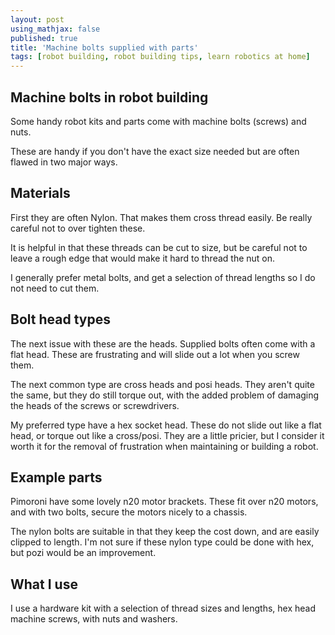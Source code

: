 ```yaml
---
layout: post
using_mathjax: false
published: true
title: 'Machine bolts supplied with parts'
tags: [robot building, robot building tips, learn robotics at home]
---
```

## Machine bolts in robot building

Some handy robot kits and parts come with machine bolts (screws) and nuts.

These are handy if you don't have the exact size needed but are often flawed in two major ways.

## Materials

First they are often Nylon. That makes them cross thread easily. Be really careful not to over tighten these.

It is helpful in that these threads can be cut to size, but be careful not to leave a rough edge that would make it hard to thread the nut on.

I generally prefer metal bolts, and get a selection of thread lengths so I do not need to cut them.

## Bolt head types

The next issue with these are the heads. Supplied bolts often come with a flat head. These are frustrating and will slide out a lot when you screw them.

The next common type are cross heads and posi heads. They aren't quite the same, but they do still torque out, with the added problem of damaging the heads of the screws or screwdrivers.

My preferred type have a hex socket head. These do not slide out like a flat head, or torque out like a cross/posi. They are a little pricier, but I consider it worth it for the removal of frustration when maintaining or building a robot.

## Example parts

Pimoroni have some lovely n20 motor brackets. These fit over n20 motors, and with two bolts,  secure the motors nicely to a chassis.

The nylon bolts are suitable in that they keep the cost down, and are easily clipped to length. I'm not sure if these nylon type could be done with hex, but pozi would be an improvement.

## What I use

I use a hardware kit with a selection of thread sizes and lengths, hex head machine screws, with nuts and washers.
